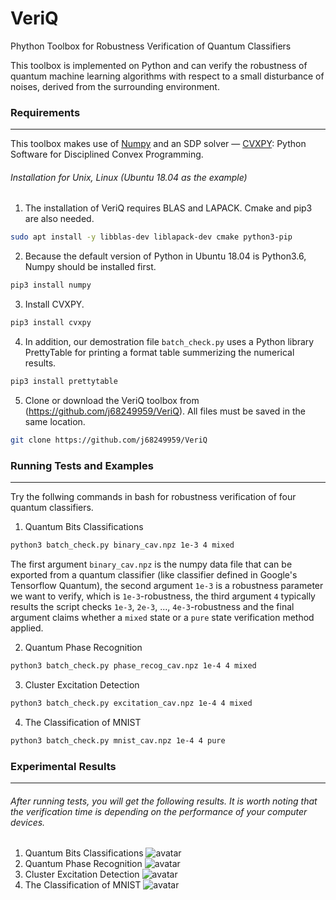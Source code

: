 VeriQ
===
Phython Toolbox for Robustness Verification of Quantum Classifiers 

This toolbox is implemented on Python and can verify the robustness of quantum machine learning algorithms with respect to a small disturbance of noises, derived from the surrounding environment.

### Requirements 
---
This toolbox makes use of [Numpy](https://numpy.org) and an SDP solver — [CVXPY](https://www.cvxpy.org/): Python Software for Disciplined Convex Programming. 

###### Installation for Unix, Linux (Ubuntu 18.04 as the example)
1) The installation of VeriQ requires BLAS and LAPACK. Cmake and pip3 are also needed.
```sh
sudo apt install -y libblas-dev liblapack-dev cmake python3-pip
```
2) Because the default version of Python in Ubuntu 18.04 is Python3.6, Numpy should be installed first.
```sh
pip3 install numpy
```
3) Install CVXPY.
```sh
pip3 install cvxpy
```
4) In addition, our demostration file `batch_check.py` uses a Python library PrettyTable for printing a format table summerizing the numerical results.
```sh
pip3 install prettytable
```
5) Clone or download the VeriQ toolbox from (https://github.com/j68249959/VeriQ). All files must be saved in the same location.
```sh
git clone https://github.com/j68249959/VeriQ
```

### Running Tests and Examples
---
Try the follwing commands in bash for robustness verification of four quantum classifiers.
1) Quantum Bits Classifications
```sh
python3 batch_check.py binary_cav.npz 1e-3 4 mixed
```
The first argument `binary_cav.npz` is the numpy data file that can be exported from a quantum classifier (like classifier defined in Google's Tensorflow Quantum), the second argument `1e-3` is a robustness parameter we want to verify, which is `1e-3`-robustness, the third argument `4` typically results the script checks `1e-3`, `2e-3`, ..., `4e-3`-robustness and the final argument claims whether a `mixed` state or a `pure` state verification method applied.

2) Quantum Phase Recognition 
```sh
python3 batch_check.py phase_recog_cav.npz 1e-4 4 mixed
```
3) Cluster Excitation Detection 
```sh
python3 batch_check.py excitation_cav.npz 1e-4 4 mixed
```
4) The Classification of MNIST
```sh
python3 batch_check.py mnist_cav.npz 1e-4 4 pure
```
### Experimental Results
---
###### After running tests, you will get the following results. It is worth noting that the verification time is depending on the performance of your computer devices.
1) Quantum Bits Classifications
![avatar](https://github.com/j68249959/VeriQ/blob/main/Experimental%20Results/Binary.png)
2) Quantum Phase Recognition 
![avatar](https://github.com/j68249959/VeriQ/blob/main/Experimental%20Results/Phase.png)
3) Cluster Excitation Detection 
![avatar](https://github.com/j68249959/VeriQ/blob/main/Experimental%20Results/Excitation.png)
4) The Classification of MNIST
![avatar](https://github.com/j68249959/VeriQ/blob/main/Experimental%20Results/MNIST.png)
